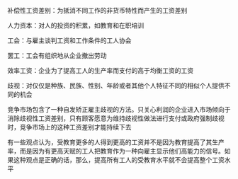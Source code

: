补偿性工资差别：为抵消不同工作的非货币特性而产生的工资差别

人力资本：对人的投资的积累，如教育和在职培训

工会：与雇主谈判工资和工作条件的工人协会

罢工：工会有组织地从企业撤出劳动

效率工资：企业为了提高工人的生产率而支付的高于均衡工资的工资

歧视：对仅仅是种族、民族、性别、年龄或者其他个人特征不同的相似个人提供不同的机会

竞争市场包含了一种自发矫正雇主歧视的方法。只关心利润的企业进入市场倾向于消除歧视性工资差别，只有顾客愿意为维持歧视性做法进行支付或政府强制歧视时，竞争市场上的这种工资差别才能持续下去

有一些观点认为，受教育更多的人得到更高的工资并不是因为教育提高了其生产率，而是因为有更高天赋的工人把教育作为一种向雇主显示他们高能力的信号。如果这种观点是正确的话，那么，提高所有工人的受教育水平就不会提高整个工资水平





